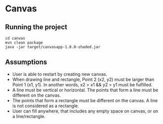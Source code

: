 # Canvas


## Running the project
```
cd canvas
mvn clean package
java -jar target/canvasapp-1.0.0-shaded.jar
```

## Assumptions
- User is able to restart by creating new canvas.
- When drawing line and rectangle,  Point 2 (x2, y2) must be larger than Point 1 (x1, y1). In another words, x2 > x1 && y2 > y1 must be fulfilled.
- A line must be vertical or horizontal. The points that form a line must be different on the canvas.
- The points that form a rectangle must be different on the canvas. A line is not considered as a rectangle.
- User can fill anywhere, that includes any empty space on canvas, or on a line/rectangle.